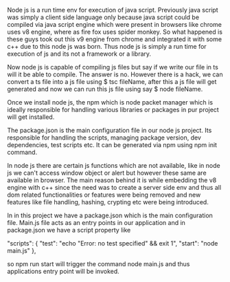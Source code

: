 Node js is a run time env for execution of java script. Previously java script was simply a client side language only because
java script could be compiled via java script engine which were present in browsers like chrome uses v8 engine, where as
fire fox uses spider monkey. So what happened is these guys took out this v9 engine from chrome and integrated it with some c++
due to this node js was born. Thus node js is simply a run time for execution of js and its not a framework or a library.

Now node js is capable of compiling js files but say if we write our file in ts will it be able to compile. The answer is no.
However there is a hack, we can convert a ts file into a js file using $ tsc fileName, after this a js file will get generated and now
we can run this js file using say $ node fileName.

Once we install node js, the npm which is node packet manager which is ideally responsible for handling various libraries or packages
in pur project will get installed.

The package.json is the main configuration file in our node js project. Its responsible for handling the scripts, managing package version,
dev dependencies, test scripts etc. It can be generated via npm using npm init command.

In node js there are certain js functions which are not available, like in node js we can't access window object or alert but however
these same are available in browser. The main reason behind it is while embedding the v8 engine with c++ since the need was to create a server
side env and thus all dom related functionalities or features were being removed and new features like file handling, hashing, crypting etc
were being introduced.

In in this project we have a package.json which is the main configuration file. Main.js file acts as an entry points in our application
and in package.json we have a script property like 

"scripts": {
    "test": "echo \"Error: no test specified\" && exit 1",
    "start": "node main.js"
},

so npm run start will trigger the command node main.js and thus applications entry point will be invoked.
